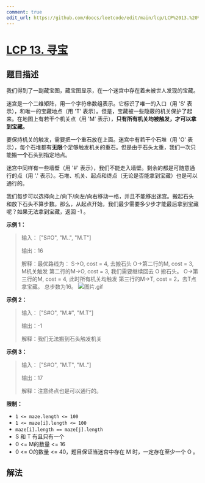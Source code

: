 ```yaml
---
comment: true
edit_url: https://github.com/doocs/leetcode/edit/main/lcp/LCP%2013.%20%E5%AF%BB%E5%AE%9D/README.md
---
```


# [LCP 13. 寻宝](https://leetcode.cn/problems/xun-bao)

## 题目描述

<!-- 这里写题目描述 -->

<p>我们得到了一副藏宝图，藏宝图显示，在一个迷宫中存在着未被世人发现的宝藏。</p>

<p>迷宫是一个二维矩阵，用一个字符串数组表示。它标识了唯一的入口（用 &#39;S&#39; 表示），和唯一的宝藏地点（用 &#39;T&#39; 表示）。但是，宝藏被一些隐蔽的机关保护了起来。在地图上有若干个机关点（用 &#39;M&#39; 表示），<strong>只有所有机关均被触发，才可以拿到宝藏。</strong></p>

<p>要保持机关的触发，需要把一个重石放在上面。迷宫中有若干个石堆（用 &#39;O&#39; 表示），每个石堆都有<strong>无限</strong>个足够触发机关的重石。但是由于石头太重，我们一次只能搬<strong>一个</strong>石头到指定地点。</p>

<p>迷宫中同样有一些墙壁（用 &#39;#&#39; 表示），我们不能走入墙壁。剩余的都是可随意通行的点（用 &#39;.&#39; 表示）。石堆、机关、起点和终点（无论是否能拿到宝藏）也是可以通行的。</p>

<p>我们每步可以选择向上/向下/向左/向右移动一格，并且不能移出迷宫。搬起石头和放下石头不算步数。那么，从起点开始，我们最少需要多少步才能最后拿到宝藏呢？如果无法拿到宝藏，返回 -1 。</p>

<p><strong>示例 1：</strong></p>

<blockquote>
<p>输入： [&quot;S#O&quot;, &quot;M..&quot;, &quot;M.T&quot;]</p>

<p>输出：16</p>

<p>解释：最优路线为： S-&gt;O, cost = 4, 去搬石头 O-&gt;第二行的M, cost = 3, M机关触发 第二行的M-&gt;O, cost = 3, 我们需要继续回去 O 搬石头。 O-&gt;第三行的M, cost = 4, 此时所有机关均触发 第三行的M-&gt;T, cost = 2，去T点拿宝藏。 总步数为16。 <img alt="图片.gif" src="https://fastly.jsdelivr.net/gh/doocs/leetcode@main/lcp/LCP%2013.%20寻宝/images/6bfff669ad65d494cdc237bcedfec10a2b1ac2f2593c2bf97e9aecb41dc8a08b-%E5%9B%BE%E7%89%87.gif" /></p>
</blockquote>

<p><strong>示例 2：</strong></p>

<blockquote>
<p>输入： [&quot;S#O&quot;, &quot;M.#&quot;, &quot;M.T&quot;]</p>

<p>输出：-1</p>

<p>解释：我们无法搬到石头触发机关</p>
</blockquote>

<p><strong>示例 3：</strong></p>

<blockquote>
<p>输入： [&quot;S#O&quot;, &quot;M.T&quot;, &quot;M..&quot;]</p>

<p>输出：17</p>

<p>解释：注意终点也是可以通行的。</p>
</blockquote>

<p><strong>限制：</strong></p>

<ul>
	<li><code>1 &lt;= maze.length&nbsp;&lt;= 100</code></li>
	<li><code>1 &lt;= maze[i].length&nbsp;&lt;= 100</code></li>
	<li><code>maze[i].length == maze[j].length</code></li>
	<li>S 和 T 有且只有一个</li>
	<li>0 &lt;= M的数量 &lt;= 16</li>
	<li>0 &lt;= O的数量 &lt;= 40，题目保证当迷宫中存在 M 时，一定存在至少一个 O 。</li>
</ul>

## 解法

<!-- end -->
